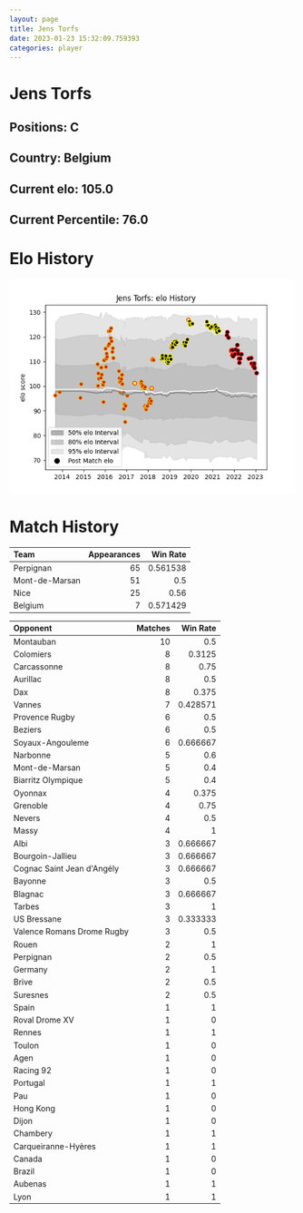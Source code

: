 ```yaml
---  
layout: page  
title: Jens Torfs  
date: 2023-01-23 15:32:09.759393  
categories: player  
---
```

# Jens Torfs

## Positions: C

## Country: Belgium

## Current elo: 105.0

## Current Percentile: 76.0

# Elo History


![elo history](history_JensTorfs.png)
# Match History


| Team           |   Appearances |   Win Rate |
|:---------------|--------------:|-----------:|
| Perpignan      |            65 |   0.561538 |
| Mont-de-Marsan |            51 |   0.5      |
| Nice           |            25 |   0.56     |
| Belgium        |             7 |   0.571429 |

| Opponent                   |   Matches |   Win Rate |
|:---------------------------|----------:|-----------:|
| Montauban                  |        10 |   0.5      |
| Colomiers                  |         8 |   0.3125   |
| Carcassonne                |         8 |   0.75     |
| Aurillac                   |         8 |   0.5      |
| Dax                        |         8 |   0.375    |
| Vannes                     |         7 |   0.428571 |
| Provence Rugby             |         6 |   0.5      |
| Beziers                    |         6 |   0.5      |
| Soyaux-Angouleme           |         6 |   0.666667 |
| Narbonne                   |         5 |   0.6      |
| Mont-de-Marsan             |         5 |   0.4      |
| Biarritz Olympique         |         5 |   0.4      |
| Oyonnax                    |         4 |   0.375    |
| Grenoble                   |         4 |   0.75     |
| Nevers                     |         4 |   0.5      |
| Massy                      |         4 |   1        |
| Albi                       |         3 |   0.666667 |
| Bourgoin-Jallieu           |         3 |   0.666667 |
| Cognac Saint Jean d'Angély |         3 |   0.666667 |
| Bayonne                    |         3 |   0.5      |
| Blagnac                    |         3 |   0.666667 |
| Tarbes                     |         3 |   1        |
| US Bressane                |         3 |   0.333333 |
| Valence Romans Drome Rugby |         3 |   0.5      |
| Rouen                      |         2 |   1        |
| Perpignan                  |         2 |   0.5      |
| Germany                    |         2 |   1        |
| Brive                      |         2 |   0.5      |
| Suresnes                   |         2 |   0.5      |
| Spain                      |         1 |   1        |
| Roval Drome XV             |         1 |   0        |
| Rennes                     |         1 |   1        |
| Toulon                     |         1 |   0        |
| Agen                       |         1 |   0        |
| Racing 92                  |         1 |   0        |
| Portugal                   |         1 |   1        |
| Pau                        |         1 |   0        |
| Hong Kong                  |         1 |   0        |
| Dijon                      |         1 |   0        |
| Chambery                   |         1 |   1        |
| Carqueiranne-Hyères        |         1 |   1        |
| Canada                     |         1 |   0        |
| Brazil                     |         1 |   0        |
| Aubenas                    |         1 |   1        |
| Lyon                       |         1 |   1        |